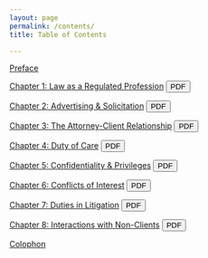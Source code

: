 ```yaml
---
layout: page
permalink: /contents/
title: Table of Contents

---
```


[Preface](../preface)

[Chapter 1: Law as a Regulated Profession](../chap1) <a href='{{ site.baseurl }}/assets/pdf/chap1.pdf'><button class='button syllabus smaller'>PDF</button></a>

[Chapter 2: Advertising & Solicitation](../chap2) <a href='{{ site.baseurl }}/assets/pdf/chap2.pdf'><button class='button syllabus smaller'>PDF</button></a>

[Chapter 3: The Attorney-Client Relationship](../chap3) <a href='{{ site.baseurl }}/assets/pdf/chap3.pdf'><button class='button syllabus smaller'>PDF</button></a>

[Chapter 4: Duty of Care](../chap4) <a href='{{ site.baseurl }}/assets/pdf/chap4.pdf'><button class='button syllabus smaller'>PDF</button></a>

[Chapter 5: Confidentiality & Privileges](../chap5) <a href='{{ site.baseurl }}/assets/pdf/chap5.pdf'><button class='button syllabus smaller'>PDF</button></a>

[Chapter 6: Conflicts of Interest](../chap6) <a href='{{ site.baseurl }}/assets/pdf/chap6.pdf'><button class='button syllabus smaller'>PDF</button></a>

[Chapter 7: Duties in Litigation](../chap7) <a href='{{ site.baseurl }}/assets/pdf/chap7.pdf'><button class='button syllabus smaller'>PDF</button></a>

[Chapter 8: Interactions with Non-Clients](../chap8) <a href='{{ site.baseurl }}/assets/pdf/chap8.pdf'><button class='button syllabus smaller'>PDF</button></a>

[Colophon](../colophon)
